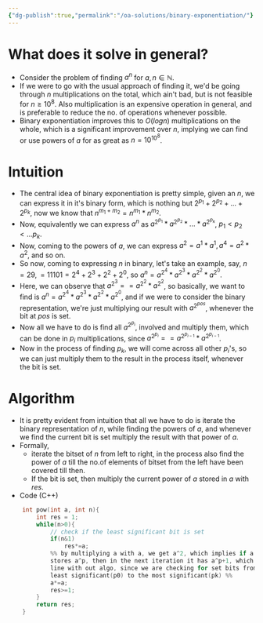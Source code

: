 ```yaml
---
{"dg-publish":true,"permalink":"/oa-solutions/binary-exponentiation/"}
---
```


# What does it solve in general?
* Consider the problem of finding $a^n$ for $a, n {\in} \mathbb{N}$.
* If we were to go with the usual approach of finding it, we'd be going through $n$ multiplications on the total, which ain't bad, but is not feasible for $n {\ge} 10^8$. Also multiplication is an expensive operation in general, and is preferable to reduce the no. of operations whenever possible.
* Binary exponentiation improves this to $O(logn)$ multiplications on the whole, which is a significant improvement over $n$, implying we can find or use powers of $a$ for as great as $n = 10^{10^8}$.

# Intuition
* The central idea of binary exponentiation is pretty simple, given an $n$, we can express it in it's binary form, which is nothing but $2^{p_1}+2^{p_2}+...+2^{p_k}$, now we know that $n^{m_1+m_2} = n^{m_1}*n^{m_2}$.
* Now, equivalently we can express $a^n$ as $a^{2^{p_1}}*a^{2^{p_2}}*...*a^{2^{p_k}}$, ${p_1}<{p_2}<...{p_k}$.
* Now, coming to the powers of $a$, we can express $a^2=a^1*a^1, a^4 = a^2*a^2$, and so on. 
* So now, coming to expressing $n$ in binary, let's take an example, say, $n=29, = 11101 = 2^4+2^3+2^2+2^0$, so $a^n = a^{2^4}*a^{2^3}*a^{2^2}*a^{2^0}$.
* Here, we can observe that $a^{2^3} == a^{2^2}*a^{2^2}$, so basically, we want to find is $a^n = a^{2^4}*a^{2^3}*a^{2^2}*a^{2^0}$, and if we were to consider the binary representation, we're just multiplying our result with $a^{2^{pos}}$, whenever the bit at $pos$ is set.
* Now all we have to do is find all  $a^{2^{p_i}}$, involved and multiply them, which can be done in $p_i$ multiplications, since $a^{2^{p_i}} == a^{2^{p_{i-1}}}*a^{2^{p_{i-1}}}$.
* Now in the process of finding $p_k$, we will come across all other $p_i$'s, so we can just multiply them to the result in the process itself, whenever the bit is set.

# Algorithm
* It is pretty evident from intuition that all we have to do is iterate the binary representation of $n$, while finding the powers of $a$, and whenever we find the current bit is set multiply the result with that power of $a$.
* Formally, 
	* iterate the bitset of $n$ from left to right, in the process also find the power of $a$ till the no.of elements of bitset from the left have been covered till then.
	* If the bit is set, then multiply the current power of $a$ stored in $a$ with $res$.
* Code (C++)
```cpp
	int pow(int a, int n){
		int res = 1;
		while(n>0){
			// check if the least significant bit is set
			if(n&1)
				res*=a;
			%% by multiplying a with a, we get a^2, which implies if a currently
			stores a^p, then in the next iteration it has a^p+1, which is in
			line with out algo, since we are checking for set bits from the
			least significant(p0) to the most significant(pk) %%
			a*=a;
			res>=1;
		}
		return res;
	}
```

